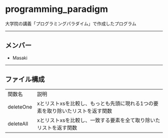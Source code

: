 # programming_paradigm
大学院の講義「プログラミングパラダイム」で作成したプログラム

---

## メンバー
* Masaki

---

## ファイル構成

<table>
	<tr>
		<td>関数名</td>
		<td>説明</td>
	</tr>
	<tr>
		<td>deleteOne</td>
		<td>xとリストxsを比較し、もっとも先頭に現れる1つの要素を取り除いたリストを返す関数</td>
	</tr>
	<tr>
		<td>deleteAll</td>
		<td>xとリストxsを比較し、一致する要素を全て取り除いたリストを返す関数</td>
	</tr>
</table>
